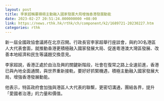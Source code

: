 ```yaml
---
layout: post
title: 李家超稱要積極主動融入國家發展大局增強香港發展動能
date: 2023-02-27 20:51:24.000000000 +08:00
link: https://news.rthk.hk/rthk/ch/component/k2/1689721-20230227.htm
categories: rthk
---
```


新一屆全國政協會議將在北京召開。行政長官李家超舉行座談會，與約30名港區人大代表會面，就推動香港更積極融入國家發展大局、促進粵港澳大灣區發展、改善本地經濟和民生等議題交換意見。

李家超說，香港正處於由治及興的關鍵新階段，社會在復常之路上全速前進，香港已與內地全面通關，與世界重新接軌，要好好抓緊機遇，積極主動融入國家發展大局，增強香港發展動能。

他表示，特區政府會加強與港區人大代表的聯繫，更密切溝通，團結各界，提升「愛國者治港」的力量和價值。
